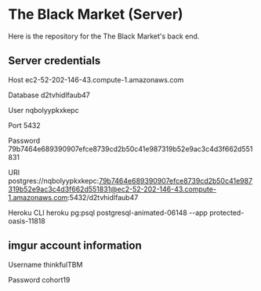 # The Black Market (Server)

Here is the repository for the The Black Market's back end.

## Server credentials

Host
    ec2-52-202-146-43.compute-1.amazonaws.com
    
Database
    d2tvhidlfaub47
    
User
    nqbolyypkxkepc
    
Port
    5432
    
Password
    79b7464e689390907efce8739cd2b50c41e987319b52e9ac3c4d3f662d551831
    
URI
    postgres://nqbolyypkxkepc:79b7464e689390907efce8739cd2b50c41e987319b52e9ac3c4d3f662d551831@ec2-52-202-146-43.compute-1.amazonaws.com:5432/d2tvhidlfaub47
    
Heroku CLI
    heroku pg:psql postgresql-animated-06148 --app protected-oasis-11818
    
## imgur account information

Username
    thinkfulTBM

Password
    cohort19

